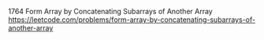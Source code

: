 1764 Form Array by Concatenating Subarrays of Another Array https://leetcode.com/problems/form-array-by-concatenating-subarrays-of-another-array